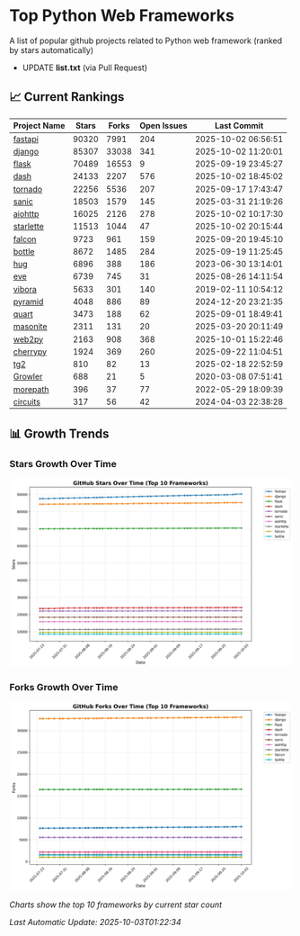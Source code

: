 # Top Python Web Frameworks
A list of popular github projects related to Python web framework (ranked by stars automatically)

* UPDATE **list.txt** (via Pull Request)

## 📈 Current Rankings

| Project Name | Stars | Forks | Open Issues | Last Commit |
| ------------ | ----- | ----- | ----------- | ----------- |
| [fastapi](https://github.com/fastapi/fastapi) | 90320 | 7991 | 204 | 2025-10-02 06:56:51 |
| [django](https://github.com/django/django) | 85307 | 33038 | 341 | 2025-10-02 11:20:01 |
| [flask](https://github.com/pallets/flask) | 70489 | 16553 | 9 | 2025-09-19 23:45:27 |
| [dash](https://github.com/plotly/dash) | 24133 | 2207 | 576 | 2025-10-02 18:45:02 |
| [tornado](https://github.com/tornadoweb/tornado) | 22256 | 5536 | 207 | 2025-09-17 17:43:47 |
| [sanic](https://github.com/sanic-org/sanic) | 18503 | 1579 | 145 | 2025-03-31 21:19:26 |
| [aiohttp](https://github.com/aio-libs/aiohttp) | 16025 | 2126 | 278 | 2025-10-02 10:17:30 |
| [starlette](https://github.com/Kludex/starlette) | 11513 | 1044 | 47 | 2025-10-02 20:15:44 |
| [falcon](https://github.com/falconry/falcon) | 9723 | 961 | 159 | 2025-09-20 19:45:10 |
| [bottle](https://github.com/bottlepy/bottle) | 8672 | 1485 | 284 | 2025-09-19 11:25:45 |
| [hug](https://github.com/hugapi/hug) | 6896 | 388 | 186 | 2023-06-30 13:14:01 |
| [eve](https://github.com/pyeve/eve) | 6739 | 745 | 31 | 2025-08-26 14:11:54 |
| [vibora](https://github.com/vibora-io/vibora) | 5633 | 301 | 140 | 2019-02-11 10:54:12 |
| [pyramid](https://github.com/Pylons/pyramid) | 4048 | 886 | 89 | 2024-12-20 23:21:35 |
| [quart](https://github.com/pallets/quart) | 3473 | 188 | 62 | 2025-09-01 18:49:41 |
| [masonite](https://github.com/MasoniteFramework/masonite) | 2311 | 131 | 20 | 2025-03-20 20:11:49 |
| [web2py](https://github.com/web2py/web2py) | 2163 | 908 | 368 | 2025-10-01 15:22:46 |
| [cherrypy](https://github.com/cherrypy/cherrypy) | 1924 | 369 | 260 | 2025-09-22 11:04:51 |
| [tg2](https://github.com/TurboGears/tg2) | 810 | 82 | 13 | 2025-02-18 22:52:59 |
| [Growler](https://github.com/pyGrowler/Growler) | 688 | 21 | 5 | 2020-03-08 07:51:41 |
| [morepath](https://github.com/morepath/morepath) | 396 | 37 | 77 | 2022-05-29 18:09:39 |
| [circuits](https://github.com/circuits/circuits) | 317 | 56 | 42 | 2024-04-03 22:38:28 |

## 📊 Growth Trends

### Stars Growth Over Time
![Stars Chart](charts/stars_chart.jpg)

### Forks Growth Over Time
![Forks Chart](charts/forks_chart.jpg)

*Charts show the top 10 frameworks by current star count*


*Last Automatic Update: 2025-10-03T01:22:34*